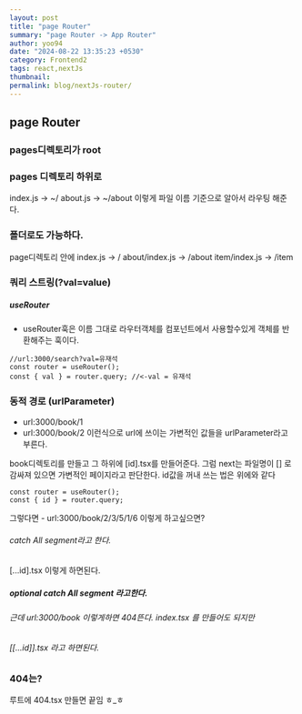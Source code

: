 ```yaml
---
layout: post
title: "page Router"
summary: "page Router -> App Router"
author: yoo94
date: "2024-08-22 13:35:23 +0530"
category: Frontend2
tags: react,nextJs
thumbnail:
permalink: blog/nextJs-router/
---
```


## page Router

### pages디렉토리가 root

### pages 디렉토리 하위로

index.js -> ~/
about.js -> ~/about
이렇게 파일 이름 기준으로 알아서 라우팅 해준다.

### 폴더로도 가능하다.

page디렉토리 안에
index.js -> /
about/index.js -> /about
item/index.js -> /item

### 쿼리 스트링(?val=value)

##### useRouter

- useRouter훅은 이름 그대로 라우터객체를 컴포넌트에서 사용할수있게 객체를 반환해주는 훅이다.

```tsx
//url:3000/search?val=유재석
const router = useRouter();
const { val } = router.query; //<-val = 유재석
```

### 동적 경로 (urlParameter)

- url:3000/book/1
- url:3000/book/2
  이런식으로 url에 쓰이는 가변적인 값들을 urlParameter라고 부른다.

book디렉토리를 만들고 그 하위에 [id].tsx를 만들어준다.
그럼 next는 파일명이 [] 로 감싸져 있으면 가변적인 페이지라고 판단한다.
id값을 꺼내 쓰는 법은 위에와 같다

```tsx
const router = useRouter();
const { id } = router.query;
```

그렇다면 - url:3000/book/2/3/5/1/6 이렇게 하고싶으면?

###### catch All segment라고 한다.

[...id].tsx 이렇게 하면된다.

##### optional catch All segment 라고한다.

###### 근데 url:3000/book 이렇게하면 404뜬다. index.tsx 를 만들어도 되지만

###### [[...id]].tsx 라고 하면된다.

### 404는?

루트에 404.tsx 만들면 끝임 ㅎ\_ㅎ

